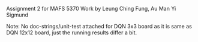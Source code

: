Assignment 2 for MAFS 5370
Work by 
Leung Ching Fung,
Au Man Yi Sigmund

Note:
No doc-strings/unit-test attached for DQN 3x3 board as it is same as DQN 12x12 board, just the running results differ a bit.
